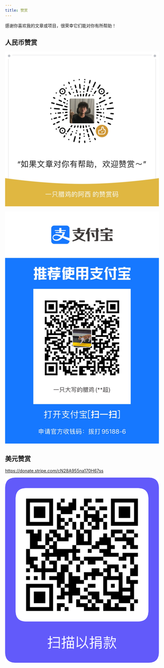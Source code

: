 ```yaml
---
title: 赞赏
---
```


感谢你喜欢我的文章或项目，很荣幸它们能对你有所帮助！

## 人民币赞赏

![微信赞赏码](/static/images/weixin.jpeg)

![支付宝收款码](/static/images/alipay.jpeg)

## 美元赞赏

<https://donate.stripe.com/cN28A955na170H67ss>

![Stripe QR Code](/static/images/stripe.png)

